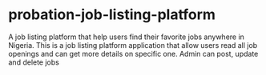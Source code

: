 # probation-job-listing-platform
A job listing platform that help users find their favorite jobs anywhere in Nigeria.
This is a job listing platform application that allow users read all job openings and can get more details on specific one. 
Admin can post, update and delete jobs
